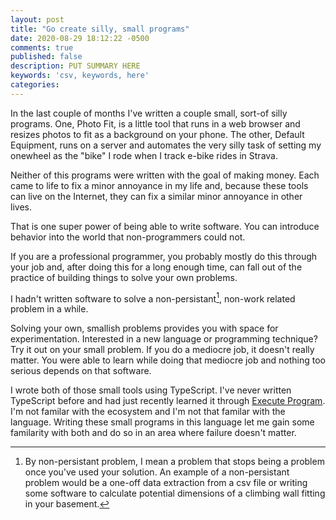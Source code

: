 ```yaml
---
layout: post
title: "Go create silly, small programs"
date: 2020-08-29 18:12:22 -0500
comments: true
published: false
description: PUT SUMMARY HERE 
keywords: 'csv, keywords, here'
categories: 
---
```


In the last couple of months I've written a couple small, sort-of silly programs.
One, Photo Fit, is a little tool that runs in a web browser and resizes photos to fit as a background on your phone.
The other, Default Equipment, runs on a server and automates the very silly task of setting my onewheel as the "bike" I rode when I track e-bike rides in Strava.

Neither of this programs were written with the goal of making money.
Each came to life to fix a minor annoyance in my life and, because these tools can live on the Internet, they can fix a similar minor annoyance in other lives.

That is one super power of being able to write software.
You can introduce behavior into the world that non-programmers could not.

If you are a professional programmer, you probably mostly do this through your job and, after doing this for a long enough time, can fall out of the practice of building things to solve your own problems.

I hadn't written software to solve a non-persistant[^1], non-work related problem in a while.

Solving your own, smallish problems provides you with space for experimentation.
Interested in a new language or programming technique?
Try it out on your small problem.
If you do a mediocre job, it doesn't really matter.
You were able to learn while doing that mediocre job and nothing too serious depends on that software.

I wrote both of those small tools using TypeScript.
I've never written TypeScript before and had just recently learned it through [Execute Program](https://executeprogram.com).
I'm not familar with the ecosystem and I'm not that familar with the language.
Writing these small programs in this language let me gain some familarity with both and do so in an area where failure doesn't matter.




[^1]: By non-persistant problem, I mean a problem that stops being a problem once you've used your solution. An example of a non-persistant problem would be a one-off data extraction from a csv file or writing some software to calculate potential dimensions of a climbing wall fitting in your basement.

